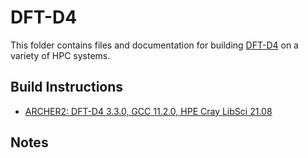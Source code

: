 DFT-D4
======

This folder contains files and documentation for building [DFT-D4](https://github.com/dftd4/dftd4) on a variety of HPC systems.

Build Instructions
------------------

* [ARCHER2: DFT-D4 3.3.0, GCC 11.2.0, HPE Cray LibSci 21.08](ARCHER2_dftd4-3.3.0_gcc-11.2.0_libsci-21.08.md)

Notes
-----

